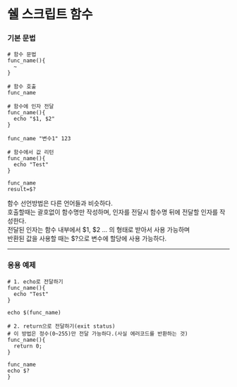 # 쉘 스크립트 함수

### 기본 문법
```
# 함수 문법
func_name(){
  ~
}

# 함수 호출
func_name

# 함수에 인자 전달
func_name(){
  echo "$1, $2"
}

func_name "변수1" 123

# 함수에서 값 리턴
func_name(){
  echo "Test"
}

func_name
result=$?
```
함수 선언방법은 다른 언어들과 비슷하다.<br>
호출할때는 괄호없이 함수명만 작성하며, 인자를 전달시 함수명 뒤에 전달할 인자를 작성한다.<br>
전달된 인자는 함수 내부에서 $1, $2 ... 의 형태로 받아서 사용 가능하며<br>
반환된 값을 사용할 때는 $?으로 변수에 할당에 사용 가능하다.

---

### 응용 예제
```
# 1. echo로 전달하기
func_name(){
  echo "Test"
}

echo $(func_name)

# 2. return으로 전달하기(exit status)
# 이 방법은 정수(0~255)만 전달 가능하다.(사실 에러코드를 반환하는 것)
func_name(){
  return 0;
}

func_name
echo $?
}
```
